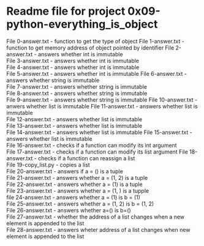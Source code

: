 # Readme file for project 0x09-python-everything_is_object

File 0-answer.txt - function to get the type of object
File 1-answer.txt - function to get memory address of object pointed by identifier
File 2-answer.txt - answers whether int is immutable  
File 3-answer.txt - answers whether int is immutable  
File 4-answer.txt  - answers whether int is immutable  
File 5-answer.txt - answers whether int is immutable
File 6-answer.txt - answers whether string is immutable  
File 7-answer.txt - answers whether string is immutable  
File 8-answer.txt - answers whether string is immutable  
File 9-answer.txt - answers whether string is immutable
File 10-answer.txt - anwers whether list is immutable
File 11-answer.txt - answers whether list is immutable  
File 12-answer.txt - answers whether list is immutable  
File 13-answer.txt - answers whether list is immutable  
File 14-answer.txt - answers whether list is immutable
File 15-answer.txt - answers whether list is immutable  
File 16-answer.txt - checks if a function can modify its int argument  
File 17-answer.txt - checks if a function can modify its list argument
File 18-answer.txt - checks if a function can reassign a list  
File 19-copy_list.py - copies a list  
File 20-answer.txt - answers if a = () is a tuple  
File 21-answer.txt - answers whether a = (1, 2) is a tuple  
File 22-answer.txt - answers whether a = (1) is a tuple  
File 23-answer.txt - answers whether a = (1, ) is a tupple  
file 24-answer.txt - answers whether a = (1) is b = (1)  
File 25-answer.txt - answers whether a = (1, 2) is b = (1, 2)  
File 26-answer.txt - answers whether a=() is b=()  
File 27-answer.txt - whether the address of a list changes when a new element is appended to the list   
File 28-answer.txt - answers wheter address of a list changes when new element is appended to the list
